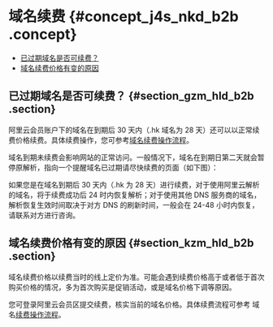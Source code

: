 # 域名续费 {#concept_j4s_nkd_b2b .concept}

-   [已过期域名是否可续费？](#section_gzm_hld_b2b)
-   [域名续费价格有变的原因](#section_kzm_hld_b2b)

## 已过期域名是否可续费？ {#section_gzm_hld_b2b .section}

阿里云会员账户下的域名在到期后 30 天内（.hk 域名为 28 天）还可以以正常续费价格续费。具体续费操作，您可参考[域名续费操作流程](../../../../intl.zh-CN/用户指南/域名管理/域名续费.md#)。

域名到期未续费会影响网站的正常访问。一般情况下，域名在到期日第二天就会暂停原解析，指向一个提醒域名已过期请尽快续费的页面（如下图）：

 

如果您是在域名到期后 30 天内（.hk 为 28 天）进行续费，对于使用阿里云解析的域名，将于续费成功后 24 时内恢复解析；对于使用其他 DNS 服务商的域名，解析恢复生效时间取决于对方 DNS 的刷新时间，一般会在 24-48 小时内恢复，请联系对方进行咨询。

## 域名续费价格有变的原因 {#section_kzm_hld_b2b .section}

域名续费价格以续费当时的线上定价为准。可能会遇到续费价格高于或者低于首次购买价格的情况，多为首次购买是促销活动，或是域名价格下调等原因。

您可登录阿里云会员区提交续费，核实当前的域名价格。具体续费流程可参考 域名[续费操作流程](../../../../intl.zh-CN/用户指南/域名管理/域名续费.md#)。

